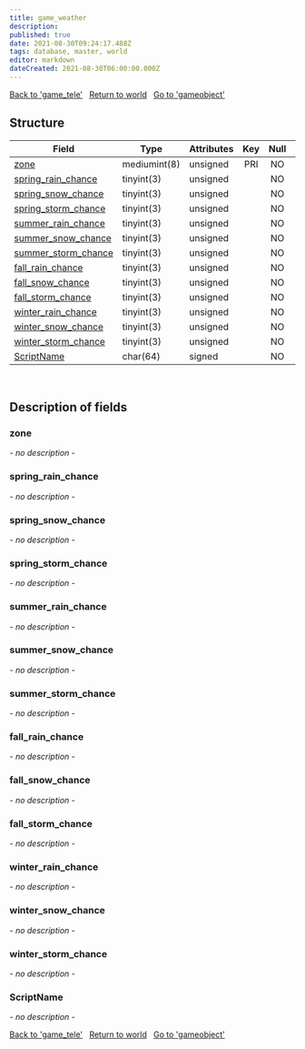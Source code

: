 ```yaml
---
title: game_weather
description: 
published: true
date: 2021-08-30T09:24:17.488Z
tags: database, master, world
editor: markdown
dateCreated: 2021-08-30T06:00:00.000Z
---
```


<a href="https://dev.trinitycore.info/en/database/master/world/game_tele" class="mt-5 v-btn v-btn--depressed v-btn--flat v-btn--outlined theme--light v-size--default darkblue--text text--lighten-3"><span class="v-btn__content"><i aria-hidden="true" class="v-icon notranslate v-icon--left mdi mdi-arrow-left theme--light"></i><span>Back to 'game_tele'</span></span></a>&nbsp;&nbsp;&nbsp;<a href="https://dev.trinitycore.info/en/database/master/world/home" class="mt-5 v-btn v-btn--depressed v-btn--flat v-btn--outlined theme--light v-size--default darkblue--text text--lighten-3"><span class="v-btn__content"><i aria-hidden="true" class="v-icon notranslate v-icon--left mdi mdi-home-outline theme--light"></i><span>Return to world</span></span></a>&nbsp;&nbsp;&nbsp;<a href="https://dev.trinitycore.info/en/database/master/world/gameobject" class="mt-5 v-btn v-btn--depressed v-btn--flat v-btn--outlined theme--light v-size--default darkblue--text text--lighten-3"><span class="v-btn__content"><span>Go to 'gameobject'</span><i aria-hidden="true" class="v-icon notranslate v-icon--right mdi mdi-arrow-right theme--light"></i></span></a>

## Structure

| Field | Type | Attributes | Key | Null | Default | Extra | Comment |
| --- | --- | --- | :---: | :---: | --- | --- | --- |
| [zone](#zone) | mediumint(8) | unsigned | PRI | NO | 0 |  |  |
| [spring_rain_chance](#spring_rain_chance) | tinyint(3) | unsigned |  | NO | 25 |  |  |
| [spring_snow_chance](#spring_snow_chance) | tinyint(3) | unsigned |  | NO | 25 |  |  |
| [spring_storm_chance](#spring_storm_chance) | tinyint(3) | unsigned |  | NO | 25 |  |  |
| [summer_rain_chance](#summer_rain_chance) | tinyint(3) | unsigned |  | NO | 25 |  |  |
| [summer_snow_chance](#summer_snow_chance) | tinyint(3) | unsigned |  | NO | 25 |  |  |
| [summer_storm_chance](#summer_storm_chance) | tinyint(3) | unsigned |  | NO | 25 |  |  |
| [fall_rain_chance](#fall_rain_chance) | tinyint(3) | unsigned |  | NO | 25 |  |  |
| [fall_snow_chance](#fall_snow_chance) | tinyint(3) | unsigned |  | NO | 25 |  |  |
| [fall_storm_chance](#fall_storm_chance) | tinyint(3) | unsigned |  | NO | 25 |  |  |
| [winter_rain_chance](#winter_rain_chance) | tinyint(3) | unsigned |  | NO | 25 |  |  |
| [winter_snow_chance](#winter_snow_chance) | tinyint(3) | unsigned |  | NO | 25 |  |  |
| [winter_storm_chance](#winter_storm_chance) | tinyint(3) | unsigned |  | NO | 25 |  |  |
| [ScriptName](#ScriptName) | char(64) | signed |  | NO | '' |  |  |
&nbsp;
## Description of fields

### zone
*- no description -*
&nbsp;

### spring_rain_chance
*- no description -*
&nbsp;

### spring_snow_chance
*- no description -*
&nbsp;

### spring_storm_chance
*- no description -*
&nbsp;

### summer_rain_chance
*- no description -*
&nbsp;

### summer_snow_chance
*- no description -*
&nbsp;

### summer_storm_chance
*- no description -*
&nbsp;

### fall_rain_chance
*- no description -*
&nbsp;

### fall_snow_chance
*- no description -*
&nbsp;

### fall_storm_chance
*- no description -*
&nbsp;

### winter_rain_chance
*- no description -*
&nbsp;

### winter_snow_chance
*- no description -*
&nbsp;

### winter_storm_chance
*- no description -*
&nbsp;

### ScriptName
*- no description -*
&nbsp;

<a href="https://dev.trinitycore.info/en/database/master/world/game_tele" class="mt-5 v-btn v-btn--depressed v-btn--flat v-btn--outlined theme--light v-size--default darkblue--text text--lighten-3"><span class="v-btn__content"><i aria-hidden="true" class="v-icon notranslate v-icon--left mdi mdi-arrow-left theme--light"></i><span>Back to 'game_tele'</span></span></a>&nbsp;&nbsp;&nbsp;<a href="https://dev.trinitycore.info/en/database/master/world/home" class="mt-5 v-btn v-btn--depressed v-btn--flat v-btn--outlined theme--light v-size--default darkblue--text text--lighten-3"><span class="v-btn__content"><i aria-hidden="true" class="v-icon notranslate v-icon--left mdi mdi-home-outline theme--light"></i><span>Return to world</span></span></a>&nbsp;&nbsp;&nbsp;<a href="https://dev.trinitycore.info/en/database/master/world/gameobject" class="mt-5 v-btn v-btn--depressed v-btn--flat v-btn--outlined theme--light v-size--default darkblue--text text--lighten-3"><span class="v-btn__content"><span>Go to 'gameobject'</span><i aria-hidden="true" class="v-icon notranslate v-icon--right mdi mdi-arrow-right theme--light"></i></span></a>

